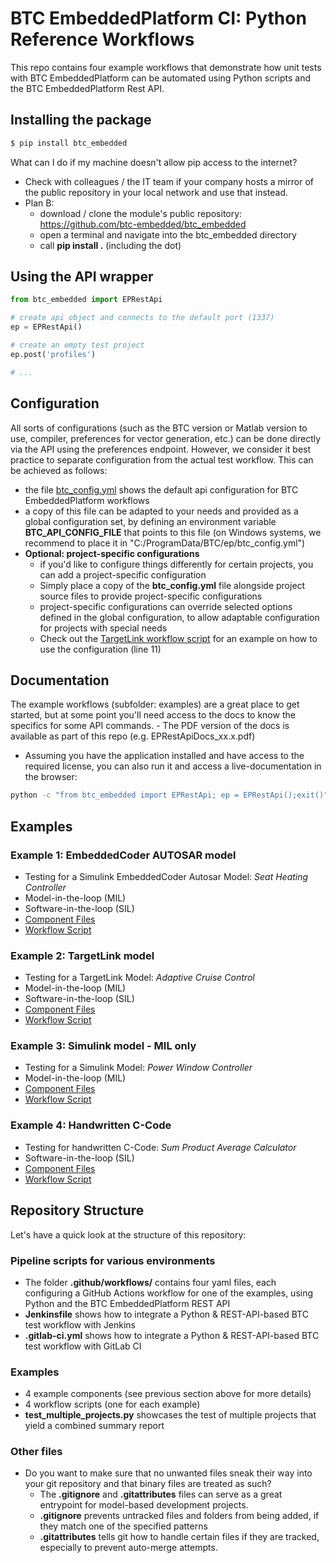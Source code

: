 # BTC EmbeddedPlatform CI: Python Reference Workflows

This repo contains four example workflows that demonstrate how unit tests with BTC EmbeddedPlatform can be automated using Python scripts and the BTC EmbeddedPlatform Rest API.

## Installing the package
```sh
$ pip install btc_embedded
```
What can I do if my machine doesn't allow pip access to the internet?
- Check with colleagues / the IT team if your company hosts a mirror of the public repository in your local network and use that instead.
- Plan B:
    - download / clone the module's public repository: https://github.com/btc-embedded/btc_embedded
    - open a terminal and navigate into the btc_embedded directory
    - call **pip install .** (including the dot)

## Using the API wrapper
```python
from btc_embedded import EPRestApi

# create api object and connects to the default port (1337)
ep = EPRestApi()

# create an empty test project
ep.post('profiles')

# ...
```

## Configuration
All sorts of configurations (such as the BTC version or Matlab version to use, compiler, preferences for vector generation, etc.) can be done directly via the API using the preferences endpoint. However, we consider it best practice to separate configuration from the actual test workflow. This can be achieved as follows:

- the file [btc_config.yml](btc_config.yml) shows the default api configuration for BTC EmbeddedPlatform workflows
- a copy of this file can be adapted to your needs and provided as a global configuration set, by defining an environment variable **BTC_API_CONFIG_FILE** that points to this file (on Windows systems, we recommend to place it in "C:/ProgramData/BTC/ep/btc_config.yml")
- **Optional: project-specific configurations**
    - if you'd like to configure things differently for certain projects, you can add a project-specific configuration
    - Simply place a copy of the **btc_config.yml** file alongside project source files to provide project-specific configurations
    - project-specific configurations can override selected options defined in the global configuration, to allow adaptable configuration for projects with special needs
    - Check out the [TargetLink workflow script](examples/test_workflow_tl.py) for an example on how to use the configuration (line 11)

## Documentation
The example workflows (subfolder: examples) are a great place to get started, but at some point you'll need access to the docs to know the specifics for some API commands. - The PDF version of the docs is available as part of this repo (e.g. EPRestApiDocs_xx.x.pdf) 
- Assuming you have the application installed and have access to the required license, you can also run it and access a live-documentation in the browser:
```bash
python -c "from btc_embedded import EPRestApi; ep = EPRestApi();exit()"
```

## Examples
### Example 1: EmbeddedCoder AUTOSAR model
- Testing for a Simulink EmbeddedCoder Autosar Model: _Seat Heating Controller_
- Model-in-the-loop (MIL)
- Software-in-the-loop (SIL)
- [Component Files](examples/EmbeddedCoderAutosar_SHC)
- [Workflow Script](examples/test_workflow_ec.py)


### Example 2: TargetLink model
- Testing for a TargetLink Model: _Adaptive Cruise Control_
- Model-in-the-loop (MIL)
- Software-in-the-loop (SIL)
- [Component Files](examples/TargetLink_ACC)
- [Workflow Script](examples/test_workflow_tl.py)


### Example 3: Simulink model - MIL only
- Testing for a Simulink Model: _Power Window Controller_
- Model-in-the-loop (MIL)
- [Component Files](examples/CCode_SPA)
- [Workflow Script](examples/test_workflow_c.py)


### Example 4: Handwritten C-Code
- Testing for handwritten C-Code: _Sum Product Average Calculator_
- Software-in-the-loop (SIL)
- [Component Files](examples/Simulink_PWC)
- [Workflow Script](examples/test_workflow_sl.py)


## Repository Structure
Let's have a quick look at the structure of this repository:

### Pipeline scripts for various environments
- The folder **.github/workflows/** contains four yaml files, each configuring a GitHub Actions workflow for one of the examples, using Python and the BTC EmbeddedPlatform REST API
- **Jenkinsfile** shows how to integrate a Python & REST-API-based BTC test workflow with Jenkins 
- **.gitlab-ci.yml** shows how to integrate a Python & REST-API-based BTC test workflow with GitLab CI

### Examples
- 4 example components (see previous section above for more details)
- 4 workflow scripts (one for each example)
- **test_multiple_projects.py** showcases the test of multiple projects that yield a combined summary report

### Other files
- Do you want to make sure that no unwanted files sneak their way into your git repository and that binary files are treated as such?
    - The **.gitignore** and **.gitattributes** files can serve as a great entrypoint for model-based development projects.
    - **.gitignore** prevents untracked files and folders from being added, if they match one of the specified patterns
    - **.gitattributes** tells git how to handle certain files if they are tracked, especially to prevent auto-merge attempts.
